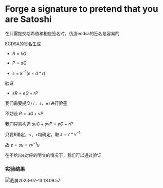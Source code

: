 # Forge a signature to pretend that you are Satoshi

在只需提交哈希值和相应签名时，伪造ecdsa的签名是容易的

ECDSA的签名生成

+ $R = kG$

+ $P = dG$

+ $s = k^{-1}(e+d*r)$

验证

+ $sR = eG+rP$

我们需要提交`(r, s, e)`进行验签

不妨设  $R = uG+vP$

我们只需构造 $suG+svP = eG+rP$

只要R确定，`v, r`均确定，取 $s=r*v^{-1}$

故 $e=su=rv^{-1}u$

在不给出e对应的明文的情况下，我们可以通过验证

### 实验结果

![截屏2023-07-13 18.09.57](https://oyrd-1313391192.cos.ap-nanjing.myqcloud.com/images/%E6%88%AA%E5%B1%8F2023-07-13%2018.09.57.png)